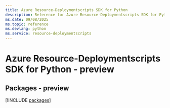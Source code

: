 ```yaml
---
title: Azure Resource-Deploymentscripts SDK for Python
description: Reference for Azure Resource-Deploymentscripts SDK for Python
ms.date: 09/08/2025
ms.topic: reference
ms.devlang: python
ms.service: resource-deploymentscripts
---
```

# Azure Resource-Deploymentscripts SDK for Python - preview
## Packages - preview
[!INCLUDE [packages](resource-deploymentscripts-index.md)]